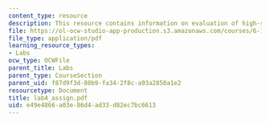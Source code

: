 ```yaml
---
content_type: resource
description: This resource contains information on evaluation of high-speed video.
file: https://ol-ocw-studio-app-production.s3.amazonaws.com/courses/6-163-strobe-project-laboratory-fall-2005/e49e4866a03e86d4ad33d82ec7bc6613_lab4_assign.pdf
file_type: application/pdf
learning_resource_types:
- Labs
ocw_type: OCWFile
parent_title: Labs
parent_type: CourseSection
parent_uid: f87d9f3d-80b9-fa34-2f8c-a93a2850a1e2
resourcetype: Document
title: lab4_assign.pdf
uid: e49e4866-a03e-86d4-ad33-d82ec7bc6613
---
```

